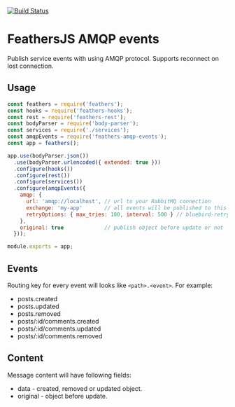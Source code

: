 [![Build Status](https://travis-ci.org/kozzztya/feathers-amqp-events.svg?branch=master)](https://travis-ci.org/kozzztya/feathers-amqp-events)

# FeathersJS AMQP events

Publish service events with using AMQP protocol.
Supports reconnect on lost connection.

## Usage

```js
const feathers = require('feathers');
const hooks = require('feathers-hooks');
const rest = require('feathers-rest');
const bodyParser = require('body-parser');
const services = require('./services');
const amqpEvents = require('feathers-amqp-events');
const app = feathers();

app.use(bodyParser.json())
  .use(bodyParser.urlencoded({ extended: true }))
  .configure(hooks())
  .configure(rest())
  .configure(services())
  .configure(amqpEvents({
    amqp: {
      url: 'amqp://localhost', // url to your RabbitMQ connection
      exchange: 'my-app'       // all events will be published to this exchange
      retryOptions: { max_tries: 100, interval: 500 } // bluebird-retry options for reconnect
    },
    original: true             // publish object before update or not
  }));

module.exports = app;
```

## Events

Routing key for every event will looks like `<path>.<event>`. For example:

- posts.created
- posts.updated
- posts.removed
- posts/:id/comments.created
- posts/:id/comments.updated
- posts/:id/comments.removed

## Content

Message content will have following fields:

- data - created, removed or updated object. 
- original - object before update.
